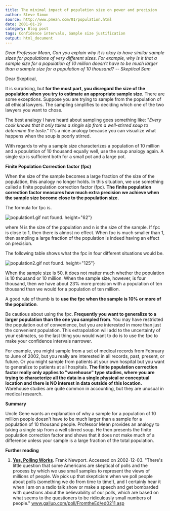 ```yaml
---
title: The minimal impact of population size on power and precision
author: Steve Simon
source: http://www.pmean.com/01/population.html
date: 2001-01-19
category: Blog post
tags: Confidence intervals, Sample size justification
output: html_document
---
```

*Dear Professor Mean, Can you explain why it is okay to have similar
sample sizes for populations of very different sizes. For example, why
is it that a sample size for a population of 10 million doesn't have to
be much larger than a sample size for a population of 10 thousand? --
Skeptical Sam*

<!---More--->

Dear Skeptical,

It is surprising, but **for the most part, you disregard the size of
the population when you try to estimate an appropriate sample size**.
There are some exceptions. Suppose you are trying to sample from the
population of all ethical lawyers. The sampling simplifies to deciding
which one of the two lawyers you want to chose.

The best analogy I have heard about sampling goes something like:
"*Every cook knows that it only takes a single sip from a
well-stirred soup to determine the taste*." It's a nice analogy
because you can visualize what happens when the soup is poorly
stirred.

With regards to why a sample size characterizes a population of 10
million and a population of 10 thousand equally well, use the soup
analogy again. A single sip is sufficient both for a small pot and a
large pot.

**Finite Population Correction factor (fpc)**

When the size of the sample becomes a large fraction of the size of
the population, this analogy no longer holds. In this situation, we
use something called a finite population correction factor (fpc).
**The finite population correction factor measures how much extra
precision we achieve when the sample size become close to the
population size.**

The formula for fpc is.

![population1.gif not found.](http://www.pmean.com/images/01/population01.png)
height="62"}

where N is the size of the population and n is the size of the sample.
If fpc is close to 1, then there is almost no effect. When fpc is much
smaller than 1, then sampling a large fraction of the population is
indeed having an effect on precision.

The following table shows what the fpc in four different situations
would be.

![population2.gif not found.](http://www.pmean.com/images/01/population02.png)
height="125"}

When the sample size is 50, it does not matter much whether the
population is 10 thousand or 10 million. When the sample size,
however, is four thousand, then we have about 23% more precision with
a population of ten thousand than we would for a population of ten
million.

A good rule of thumb is to **use the fpc when the sample is 10% or
more of the population**.

Be cautious about using the fpc. **Frequently you want to generalize
to a larger population than the one you sampled from**. You may have
restricted the population out of convenience, but you are interested
in more than just the convenient population. This extrapolation will
add to the uncertainty of your estimates, so the last thing you would
want to do is to use the fpc to make your confidence intervals
narrower.

For example, you might sample from a set of medical records from
February to June of 2002, but you really are interested in all
records, past, present, or future. Or you might sample from patients
at your own hospital but you want to generalize to patients at all
hospitals. **The finite population correction factor really only
applies to "warehouse" type studies, where you are trying to
characterize all the data in a single physical or conceptual location
and there is NO interest in data outside of this location.** Warehouse
studies are quite common in accounting, but they are unusual in
medical research.

**Summary**

Uncle Gene wants an explanation of why a sample for a population of 10
million people doesn't have to be much larger than a sample for a
population of 10 thousand people. Professor Mean provides an analogy
to taking a single sip from a well stirred soup. He then presents the
finite population correction factor and shows that it does not make
much of a difference unless your sample is a large fraction of the
total population.

**Further reading**

1.  **[Yes, Polling
    Works](http://www.gallup.com/poll/FromtheEd/ed0211.asp)**. Frank
    Newport. Accessed on 2002-12-03. "There's little question that
    some Americans are skeptical of polls and the process by which we
    use small samples to represent the views of millions of people. We
    pick up that skepticism when we poll people about polls (something
    we do from time to time!), and I certainly hear it when I am on a
    radio talk show or make a speech and get bombarded with questions
    about the believability of our polls, which are based on what seems
    to the questioners to be ridiculously small numbers of people."
    www.gallup.com/poll/FromtheEd/ed0211.asp

